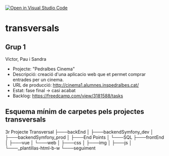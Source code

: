 [![Open in Visual Studio Code](https://classroom.github.com/assets/open-in-vscode-f059dc9a6f8d3a56e377f745f24479a46679e63a5d9fe6f495e02850cd0d8118.svg)](https://classroom.github.com/online_ide?assignment_repo_id=7459905&assignment_repo_type=AssignmentRepo)
# transversals

## Grup 1
 Victor, Pau i Sandra
 * Projecte: "Pedralbes Cinema"
 * Descripció: creació d'una aplicacio web que et permet comprar entrades per un cinema.
 * URL de producció: http://cinema1.alumnes.inspedralbes.cat/
 * Estat: fase final -> casi acabat
 * Backlog: https://freedcamp.com/view/3181588/tasks


## Esquema mínim de carpetes pels projectes transversals

3r Projecte Transversal
├───backEnd
│   ├───backendSymfony_dev
│   ├───backendSymfony_prod
│   ├───End Points
│   └───SQL
├───frontEnd
│   ├───vue
│   └───web
│       ├───css
│       ├───img
│       ├───js
│       └───_plantillas-html-b-w
└───seguiment

